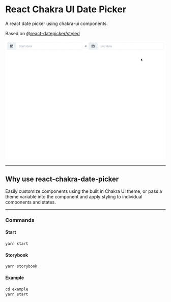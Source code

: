 # React Chakra UI Date Picker

A react date picker using chakra-ui components.

Based on [@react-datepicker/styled](https://github.com/tresko/react-datepicker/tree/master/packages/styled)

![example](./preview.gif)

---

## Why use react-chakra-date-picker

Easily customize components using the built in Chakra UI theme, or pass a theme variable into the component and apply styling to individual components and states.

---

### Commands

#### Start

```
yarn start
```

#### Storybook

```
yarn storybook
```

#### Example

```
cd example
yarn start
```
